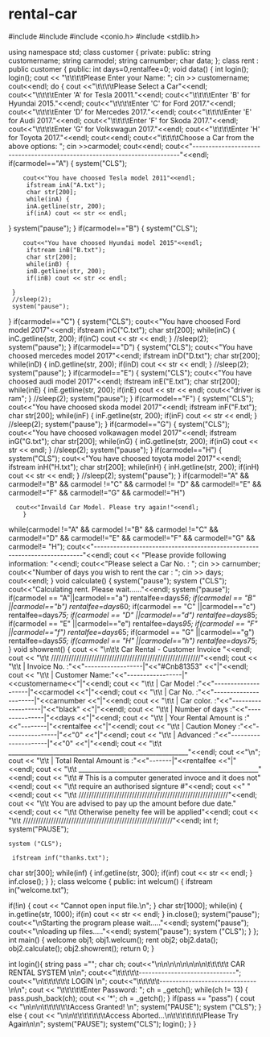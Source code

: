 # rental-car
#include <iostream>
#include <fstream>
#include <conio.h>
#include <stdlib.h>

using namespace std;
class customer
{
	private:
	public:
	string customername;
    string carmodel;
    string carnumber;
    char data;
};
class rent : public customer
{
	public:
	int days=0,rentalfee=0;
	void data()
	{
    int login();
	login();
	cout << "\t\t\t\tPlease Enter your Name: ";
    cin >> customername;
    cout<<endl;
    do
    {
        cout <<"\t\t\t\tPlease Select a Car"<<endl;
        cout<<"\t\t\t\tEnter 'A' for Tesla 20011."<<endl;
        cout<<"\t\t\t\tEnter 'B' for Hyundai 2015."<<endl;
        cout<<"\t\t\t\tEnter 'C' for Ford 2017."<<endl;
        cout<<"\t\t\t\tEnter 'D' for Mercedes 2017."<<endl;
        cout<<"\t\t\t\tEnter 'E' for Audi 2017."<<endl;
        cout<<"\t\t\t\tEnter 'F' for Skoda 2017."<<endl;
        cout<<"\t\t\t\tEnter 'G' for Volkswagun 2017."<<endl;
        cout<<"\t\t\t\tEnter 'H' for Toyota 2017."<<endl;
        cout<<endl;
        cout<<"\t\t\t\tChoose a Car from the above options: ";
        cin >>carmodel;
        cout<<endl;
 cout<<"--------------------------------------------------------------------------"<<endl;
 if(carmodel=="A")
 {
 	system("CLS");

		cout<<"You have choosed Tesla model 2011"<<endl;
		 ifstream inA("A.txt");
		 char str[200];
         while(inA) {
         inA.getline(str, 200);
         if(inA) cout << str << endl;
}
system("pause");
  }
  if(carmodel=="B")
  {
  	system("CLS");

		cout<<"You have choosed Hyundai model 2015"<<endl;
		 ifstream inB("B.txt");
         char str[200];
         while(inB) {
         inB.getline(str, 200);
         if(inB) cout << str << endl;

     }
     //sleep(2);
     system("pause");
 }
 if(carmodel=="C")
 {
 	system("CLS");
	     cout<<"You have choosed Ford model 2017"<<endl;
		 ifstream inC("C.txt");
         char str[200];
         while(inC)
     {
         inC.getline(str, 200);
         if(inC) cout << str << endl;
     }
     //sleep(2);
     system("pause");
}
if(carmodel=="D")
 {
 	system("CLS");
	     cout<<"You have choosed mercedes model 2017"<<endl;
		 ifstream inD("D.txt");
         char str[200];
         while(inD)
     {
         inD.getline(str, 200);
         if(inD) cout << str << endl;
     }
     //sleep(2);
     system("pause");
}
if(carmodel=="E")
 {
 	system("CLS");
	     cout<<"You have choosed audi model 2017"<<endl;
		 ifstream inE("E.txt");
         char str[200];
         while(inE)
     {
         inE.getline(str, 200);
         if(inE) cout << str << endl;
         cout<<"driver is ram";
     }
     //sleep(2);
     system("pause");
}
if(carmodel=="F")
 {
 	system("CLS");
	     cout<<"You have choosed skoda model 2017"<<endl;
		 ifstream inF("F.txt");
         char str[200];
         while(inF)
     {
         inF.getline(str, 200);
         if(inF) cout << str << endl;
     }
     //sleep(2);
     system("pause");
}
if(carmodel=="G")
 {
 	system("CLS");
	     cout<<"You have choosed volkawagen model 2017"<<endl;
		 ifstream inG("G.txt");
         char str[200];
         while(inG)
     {
         inG.getline(str, 200);
         if(inG) cout << str << endl;
     }
     //sleep(2);
     system("pause");
}
if(carmodel=="H")
 {
 	system("CLS");
	     cout<<"You have choosed toyota model 2017"<<endl;
		 ifstream inH("H.txt");
         char str[200];
         while(inH)
     {
         inH.getline(str, 200);
         if(inH) cout << str << endl;
     }
     //sleep(2);
     system("pause");
}
if(carmodel!="A" && carmodel!="B" &&  carmodel !="C" && carmodel != "D" && carmodel!="E" && carmodel!="F" && carmodel!="G" && carmodel!="H")

      cout<<"Invaild Car Model. Please try again!"<<endl;
        }
while(carmodel !="A" && carmodel !="B" &&  carmodel !="C" && carmodel!="D" && carmodel!="E" && carmodel!="F" && carmodel!="G" && carmodel!= "H");
    cout<<"--------------------------------------------------------------------------"<<endl;
    cout << "Please provide following information: "<<endl;
    cout<<"Please select a Car No. : ";
    cin >> carnumber;
    cout<<"Number of days you wish to rent the car : ";
    cin >> days;
    cout<<endl;
	}
	void calculate()
	{
		system("pause");
		system ("CLS");
		cout<<"Calculating rent. Please wait......"<<endl;
		system("pause");
		if(carmodel == "A"||carmodel=="a")
        rentalfee=days*56;
        if(carmodel == "B" ||carmodel=="b")
        rentalfee=days*60;
        if(carmodel == "C" ||carmodel=="c")
        rentalfee=days*75;
        if(carmodel == "D" ||carmodel=="d")
        rentalfee=days*85;
        if(carmodel == "E" ||carmodel=="e")
        rentalfee=days*95;
        if(carmodel == "F" ||carmodel=="f")
        rentalfee=days*65;
        if(carmodel == "G" ||carmodel=="g")
        rentalfee=days*55;
        if(carmodel == "H" ||carmodel=="h")
        rentalfee=days*75;
    }
void showrent()
    {
    cout << "\n\t\t                       Car Rental - Customer Invoice                  "<<endl;
    cout << "\t\t	///////////////////////////////////////////////////////////"<<endl;
    cout << "\t\t	| Invoice No. :"<<"------------------|"<<"#Cnb81353" <<"|"<<endl;
    cout << "\t\t	| Customer Name:"<<"-----------------|"<<customername<<"|"<<endl;
    cout << "\t\t	| Car Model :"<<"--------------------|"<<carmodel    <<"|"<<endl;
    cout << "\t\t	| Car No. :"<<"----------------------|"<<carnumber   <<"|"<<endl;
     cout << "\t\t	| Car color. :"<<"-------------------|"<<"black"     <<"|"<<endl;
    cout << "\t\t	| Number of days :"<<"---------------|"<<days        <<"|"<<endl;
    cout << "\t\t	| Your Rental Amount is :"<<"--------|"<<rentalfee   <<"|"<<endl;
    cout << "\t\t	| Caution Money :"<<"----------------|"<<"0"         <<"|"<<endl;
    cout << "\t\t	| Advanced :"<<"---------------------|"<<"0"         <<"|"<<endl;
    cout << "\t\t	 ________________________________________________________"<<endl;
    cout <<"\n";
    cout << "\t\t	| Total Rental Amount is :"<<"-------|"<<rentalfee             <<"|"<<endl;
    cout << "\t\t	 ________________________________________________________"<<endl;
    cout << "\t\t	 # This is a computer generated invoce and it does not"<<endl;
    cout << "\t\t	 require an authorised signture #"<<endl;
    cout <<" "<<endl;
    cout << "\t\t	///////////////////////////////////////////////////////////"<<endl;
    cout << "\t\t	You are advised to pay up the amount before due date."<<endl;
    cout << "\t\t	Otherwise penelty fee will be applied"<<endl;
    cout << "\t\t	///////////////////////////////////////////////////////////"<<endl;
    int f;
    system("PAUSE");

    system ("CLS");

     ifstream inf("thanks.txt");
  char str[300];
  while(inf)
  {
    inf.getline(str, 300);
    if(inf) cout << str << endl;
  }
  inf.close();
	}
};
class welcome
{
	public:
	int welcum()
	{
 ifstream in("welcome.txt");

  if(!in)
  {
    cout << "Cannot open input file.\n";
  }
  char str[1000];
  while(in)
{
    in.getline(str, 1000);
    if(in) cout << str << endl;
}
  in.close();
  system("pause");
  cout<<"\nStarting the program please wait....."<<endl;
  system("pause");
  cout<<"\nloading up files....."<<endl;
  system("pause");
  system ("CLS");
}
};
int main()
{
welcome obj1;
obj1.welcum();
rent obj2;
obj2.data();
obj2.calculate();
obj2.showrent();
return 0;
}

int login(){
   string pass ="";
   char ch;
   cout<<"\n\n\n\n\n\n\n\n\t\t\t\t\t       CAR RENTAL SYSTEM \n\n";
   cout<<"\t\t\t\t\t------------------------------";
   cout<<"\n\t\t\t\t\t\t     LOGIN \n";
   cout<<"\t\t\t\t\t------------------------------\n\n";
   cout << "\t\t\t\t\tEnter Password: ";
   ch = _getch();
   while(ch != 13)
    {
      pass.push_back(ch);
      cout << '*';
      ch = _getch();
   }
   if(pass == "pass")
    {
      cout << "\n\n\n\t\t\t\t\t\tAccess Granted! \n";
      system("PAUSE");
      system ("CLS");
   }
else
   {
      cout << "\n\n\t\t\t\t\t\t\tAccess Aborted...\n\t\t\t\t\t\t\tPlease Try Again\n\n";
      system("PAUSE");
      system("CLS");
      login();
   }
}


